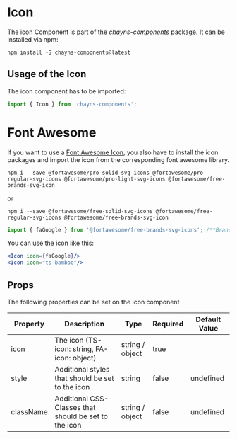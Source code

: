 # Icon

The icon Component is part of the *chayns-components* package. It can be installed via npm:

    npm install -S chayns-components@latest


## Usage of the Icon
The icon component has to be imported:

```jsx
import { Icon } from 'chayns-components';
```

# Font Awesome

If you want to use a [Font Awesome Icon](https://fontawesome.com/icons), you also have to install the icon packages and import the icon from the corresponding font awesome library.

    npm i --save @fortawesome/pro-solid-svg-icons @fortawesome/pro-regular-svg-icons @fortawesome/pro-light-svg-icons @fortawesome/free-brands-svg-icon
    
or
    
    npm i --save @fortawesome/free-solid-svg-icons @fortawesome/free-regular-svg-icons @fortawesome/free-brands-svg-icon
    


```jsx
import { faGoogle } from '@fortawesome/free-brands-svg-icons'; /**Brands Style*/
```

You can use the icon like this:
```jsx
<Icon icon={faGoogle}/>
<Icon icon="ts-bamboo"/>
```

## Props
The following properties can be set on the icon component

| Property     | Description                                                                       | Type            | Required | Default Value |
|--------------|-----------------------------------------------------------------------------------|-----------------|----------|---------------|
| icon         | The icon (TS-icon: string, FA-icon: object)                                       | string / object | true     |               |
| style        | Additional styles that should be set to the icon                                  | string          | false    | undefined     |
| className    | Additional CSS-Classes that should be set to the icon                             | string / object | false    | undefined     |
